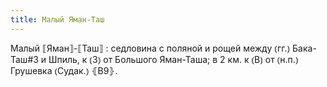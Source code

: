 ```yaml
---
title: Малый Яман-Таш
---
```


Малый ⟦Яман⟧-⟦Таш⟧
: седловина с поляной и рощей между ⦅гг.⦆ Бака-Таш#3 и Шпиль, к ⦅З⦆ от Большого Яман-Таша; в 2 км. к ⦅В⦆ от ⦅н.п.⦆ Грушевка ⦅Судак.⦆ ⦃В9⦄.
